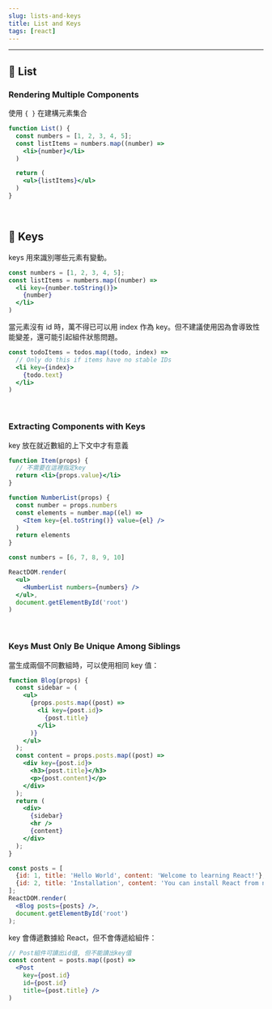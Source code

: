 ```yaml
---
slug: lists-and-keys
title: List and Keys
tags: [react]
---
```

***
## 🍉 List

### Rendering Multiple Components
使用 <code>{ }</code> 在建構元素集合
```jsx
function List() {
  const numbers = [1, 2, 3, 4, 5];
  const listItems = numbers.map((number) =>
    <li>{number}</li>
  )

  return (
    <ul>{listItems}</ul>
  )
}
```

<br/>

## 🍉 Keys
keys 用來識別哪些元素有變動。
```jsx {3}
const numbers = [1, 2, 3, 4, 5];
const listItems = numbers.map((number) =>
  <li key={number.toString()}>
    {number}
  </li>
)
```

當元素沒有 id 時，萬不得已可以用 index 作為 key。但不建議使用因為會導致性能變差，還可能引起組件狀態問題。
```jsx {3}
const todoItems = todos.map((todo, index) =>
  // Only do this if items have no stable IDs
  <li key={index}>
    {todo.text}
  </li>
)
```

<br/>

### Extracting Components with Keys
key 放在就近數組的上下文中才有意義

```jsx {3,9}
function Item(props) {
  // 不需要在這裡指定key
  return <li>{props.value}</li>
}

function NumberList(props) {
  const number = props.numbers
  const elements = number.map((el) => 
    <Item key={el.toString()} value={el} />
  )
  return elements
}

const numbers = [6, 7, 8, 9, 10]

ReactDOM.render(
  <ul>
    <NumberList numbers={numbers} />
  </ul>,
  document.getElementById('root')
)
```

<br/>

### Keys Must Only Be Unique Among Siblings
當生成兩個不同數組時，可以使用相同 key 值：
```jsx {5,12}
function Blog(props) {
  const sidebar = (
    <ul>
      {props.posts.map((post) =>
        <li key={post.id}>
          {post.title}
        </li>
      )}
    </ul>
  );
  const content = props.posts.map((post) =>
    <div key={post.id}>
      <h3>{post.title}</h3>
      <p>{post.content}</p>
    </div>
  );
  return (
    <div>
      {sidebar}
      <hr />
      {content}
    </div>
  );
}

const posts = [
  {id: 1, title: 'Hello World', content: 'Welcome to learning React!'},
  {id: 2, title: 'Installation', content: 'You can install React from npm.'}
];
ReactDOM.render(
  <Blog posts={posts} />,
  document.getElementById('root')
);
```

key 會傳遞數據給 React，但不會傳遞給組件：
```jsx
// Post組件可讀出id值, 但不能讀出key值
const content = posts.map((post) => 
  <Post
    key={post.id}
    id={post.id}
    title={post.title} />
)
``` 
